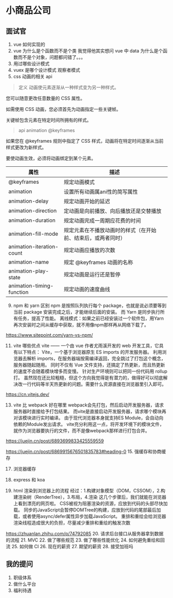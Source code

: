 # 小商品公司
## 面试官
1. vue 如何实现的
2. vue 为什么是个函数而不是个类
我觉得他其实想问 vue 中 data 为什么是个函数而不是个对象，问题都问错了。。。
4. 用过哪些设计模式
5. vuex 是哪个设计模式
观察者模式
7. css 动画的相关 api
> 定义
动画使元素逐渐从一种样式变为另一种样式。

您可以随意更改任意数量的 CSS 属性。

如需使用 CSS 动画，您必须首先为动画指定一些关键帧。

关键帧包含元素在特定时间所拥有的样式。

> api
animation @keyframes

如果您在 @keyframes 规则中指定了 CSS 样式，动画将在特定时间逐渐从当前样式更改为新样式。

要使动画生效，必须将动画绑定到某个元素。

属性|描述
--|--
@keyframes | 规定动画模式
animation | 设置所有动画属ani性的简写属性
animation-delay | 规定动画开始的延迟
animation-direction | 定动画是向前播放、向后播放还是交替播放
animation-duration | 规定动画完成一周期应花费的时间
animation-fill-mode | 规定元素在不播放动画时的样式（在开始前、结束后，或两者同时）
animation-iteration-count | 规定动画应播放的次数
animation-name | 规定 @keyframes 动画的名称
animation-play-state | 规定动画是运行还是暂停
animation-timing-function | 规定动画的速度曲线

9. npm 和 yarn 区别
npm 是按照队列执行每个 package，也就是说必须要等到当前 package 安装完成之后，才能继续后面的安装。 而 Yarn 是同步执行所有任务，提高了性能。 离线模式：如果之前已经安装过一个软件包，用Yarn再次安装时之间从缓存中获取，就不用像npm那样再从网络下载了。

https://www.sitepoint.com/yarn-vs-npm/

11. vite 哪些优点
vite —— 一个由 vue 作者尤雨溪开发的 web 开发工具，它具有以下特点： Vite，一个基于浏览器原生 ES imports 的开发服务器。 利用浏览器去解析 imports，在服务器端按需编译返回，完全跳过了打包这个概念，服务器随起随用。 同时不仅有 Vue 文件支持，还搞定了热更新，而且热更新的速度不会随着模块增多而变慢。 针对生产环境则可以把同一份代码用 rollup 打。 虽然现在还比较粗糙，但这个方向我觉得是有潜力的，做得好可以彻底解决改一行代码等半天热更新的问题。需要什么资源直接在浏览器里引入即可。

https://cn.vitejs.dev/

13. vite 比 webpack 好在哪里
webpack会先打包，然后启动开发服务器，请求服务器时直接给予打包结果。 而vite是直接启动开发服务器，请求哪个模块再对该模块进行实时编译。 由于现代浏览器本身就支持ES Module，会自动向依赖的Module发出请求。 vite充分利用这一点，将开发环境下的模块文件，就作为浏览器要执行的文件，而不是像webpack那样进行打包合并。

https://juejin.cn/post/6893699833425559559

https://juejin.cn/post/6869915676501835783#heading-0
15. 强缓存和协商缓存


17. 浏览器缓存

18. express 和 koa

19. html 渲染到浏览器上的流程
经过：1.构建对象模型（DOM，CSSOM），2.构建渲染树（RenderTree），3.布局，4.渲染 这几个步骤后，我们就能在浏览器上看到漂亮的网页啦。
CSS被视为阻塞渲染的资源，应放到代码的头部尽快加载。
同步的JavaScript会暂停DOMTree的构建，应放到代码的尾部最后加载，或者使用async/defer属性异步加载JavaScript。
重排和重绘会给浏览器渲染线程造成很大的负担，尽量减少重排和重绘的触发次数

https://zhuanlan.zhihu.com/p/74792085
20. 请求后台接口从服务器拿到数据的流程
21. MVC
22. 做了哪些规范
23. 做了哪些性能优化
24. 如何避免重绘和回流
25. 如何做 CI
26. 现在的薪资
27. 期望的薪资
28. 接受加班吗

## 我的提问
1. 职级体系
2. 做什么平台
3. 福利待遇
